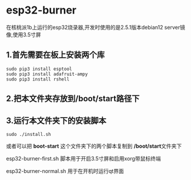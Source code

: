 # esp32-burner
在核桃派1b上运行的esp32烧录器,开发时使用的是2.5.1版本debian12 server镜像,使用3.5寸屏

## 1.首先需要在板上安装两个库
```shell
sudo pip3 install esptool
sudo pip3 install adafruit-ampy
sudo pip3 install rshell
```
## 2.把本文件夹存放到/boot/start路径下
## 3.运行本文件夹下的安装脚本
```shell
sudo ./install.sh
```
或者可以把 **boot-start** 这个文件夹下的两个脚本复制到 **/boot/start**文件夹下

esp32-burner-first.sh 脚本用于开启3.5寸屏和启用xorg带鼠标终端

esp32-burner-normal.sh 用于在开机时运行qt界面

